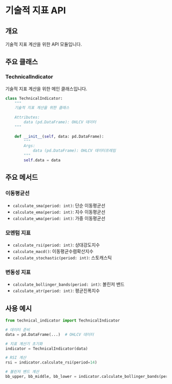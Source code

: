 # 기술적 지표 API

## 개요
기술적 지표 계산을 위한 API 모듈입니다.

## 주요 클래스

### TechnicalIndicator
기술적 지표 계산을 위한 메인 클래스입니다.

```python
class TechnicalIndicator:
    """
    기술적 지표 계산을 위한 클래스
    
    Attributes:
        data (pd.DataFrame): OHLCV 데이터
    """
    
    def __init__(self, data: pd.DataFrame):
        """
        Args:
            data (pd.DataFrame): OHLCV 데이터프레임
        """
        self.data = data
```

## 주요 메서드

### 이동평균선
- `calculate_sma(period: int)`: 단순 이동평균선
- `calculate_ema(period: int)`: 지수 이동평균선
- `calculate_wma(period: int)`: 가중 이동평균선

### 모멘텀 지표
- `calculate_rsi(period: int)`: 상대강도지수
- `calculate_macd()`: 이동평균수렴확산지수
- `calculate_stochastic(period: int)`: 스토캐스틱

### 변동성 지표
- `calculate_bollinger_bands(period: int)`: 볼린저 밴드
- `calculate_atr(period: int)`: 평균진폭지수

## 사용 예시

```python
from technical_indicator import TechnicalIndicator

# 데이터 준비
data = pd.DataFrame(...)  # OHLCV 데이터

# 지표 계산기 초기화
indicator = TechnicalIndicator(data)

# RSI 계산
rsi = indicator.calculate_rsi(period=14)

# 볼린저 밴드 계산
bb_upper, bb_middle, bb_lower = indicator.calculate_bollinger_bands(period=20)
``` 